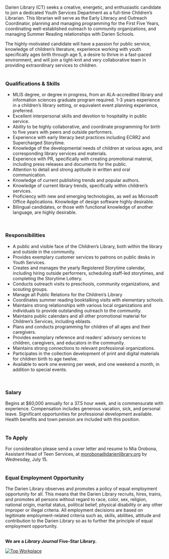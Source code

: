 Darien Library (CT) seeks a creative, energetic, and enthusiastic candidate to join a dedicated Youth Services Department as a full-time Children’s Librarian. This librarian will serve as the Early Literacy and Outreach Coordinator, planning and managing programming for the First Five Years, coordinating well-established outreach to community organizations, and managing Summer Reading relationships with Darien Schools.

The highly-motivated candidate will have a passion for public service, knowledge of children’s literature, experience working with youth specifically ages birth through age 5, a desire to thrive in a fast-paced environment, and will join a tight-knit and very collaborative team in providing extraordinary services to children.
<br />
<br />

### Qualifications & Skills

* MLIS degree, or degree in progress, from an ALA-accredited library and information sciences graduate program required. 1-3 years experience in a children’s library setting, or equivalent event planning experience, preferred. 
* Excellent interpersonal skills and devotion to hospitality in public service. 
* Ability to be highly collaborative, and coordinate programming for birth to five years with peers and outside performers. 
* Experience with early literacy best practices including ECRR2 and Supercharged Storytime.
* Knowledge of the developmental needs of children at various ages, and corresponding library services and materials.
* Experience with PR, specifically with creating promotional material, including press releases and documents for the public.
* Attention to detail and strong aptitude in written and oral communication.
* Knowledge of current publishing trends and popular authors.
* Knowledge of current library trends, specifically within children’s services.
* Proficiency with new and emerging technologies, as well as Microsoft Office Applications. Knowledge of design software highly desirable.
* Bilingual candidates, or those with functional knowledge of another language, are highly desirable.

<br />

### Responsibilities

* A public and visible face of the Children’s Library, both within the library and outside in the community.
* Provides exemplary customer services to patrons on public desks in Youth Services.
* Creates and manages the yearly Registered Storytime calendar, including hiring outside performers, scheduling staff-led storytimes, and completing the Storytime Lottery.
* Conducts outreach visits to preschools, community organizations, and scouting groups.
* Manage all Public Relations for the Children’s Library
* Coordinates summer reading booktalking visits with elementary schools.
* Maintains strong relationships with various local organizations and individuals to provide outstanding outreach to the community.
* Maintains public calendars and all other promotional material for Children’s Services, including eblasts.
* Plans and conducts programming for children of all ages and their caregivers.
* Provides exemplary reference and readers’ advisory services to children, caregivers, and educators in the community.
* Maintains strong connections to relevant professional organizations.
* Participates in the collection development of print and digital materials for children birth to age twelve.
* Available to work one evening per week, and one weekend a month, in addition to special events.
<br />

### Salary
Begins at $60,000 annually for a 37.5 hour week, and is commensurate with experience. Compensation includes generous vacation, sick, and personal leave. Significant opportunities for professional development available. Health benefits and town pension are included with this position.
<br />
<br />

### To Apply

For consideration please send a cover letter and resume to Mia Orobona, Assistant Head of Teen Services, at [morobona@darienlibrary.org](mailto:morobona@darienlibrary.org "Email Mia Orobona") by Wednesday, July 15.
<br />
<br />

### Equal Employment Opportunity
The Darien Library observes and promotes a policy of equal employment opportunity for all. This means that the Darien Library recruits, hires, trains, and promotes all persons without regard to race, color, sex, religion, national origin, marital status, political belief, physical disability or any other improper or illegal criteria. All employment decisions are based on legitimate employment-related criteria such as, skills, abilities, attitude and contribution to the Darien Library so as to further the principle of equal employment opportunity.
<br />
<br />

<div class="row margin-bottom-20">

**We are a _Library Journal_ Five-Star Library.**

<div class="col-md-3">
<a href="https://dar.to/2Re2Gd7"><img class="img-responsive" src="/uploads/logos/2018_top_places_to_work_award.jpg" alt="Top Workplace" /></a>
</div>
</div>